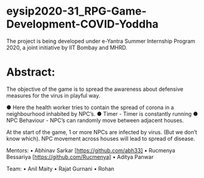 # eysip2020-31_RPG-Game-Development-COVID-Yoddha
The project is being developed under e-Yantra Summer Internship Program 2020, a joint initiative by IIT Bombay and MHRD.

# Abstract:
The objective of the game is to spread the awareness about defensive measures for the virus in playful way.

● Here the health worker tries to contain the spread of corona in a neighbourhood inhabited by NPC’s.
● Timer  - Timer is constantly running
● NPC Behaviour - NPC’s can randomly move between adjacent houses.

At the start of the game, 1 or more NPCs are infected by virus. (But we don’t know which).
NPC movement across houses will lead to spread of disease.

Mentors:
• Abhinav Sarkar [https://github.com/abh33] • Rucmenya Bessariya [https://github.com/Rucmenya] • Aditya Panwar

Team:
• Anil Maity • Rajat Gurnani • Rohan

